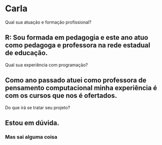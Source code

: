 # Carla
Qual sua atuação e formação profissional? 
## R: Sou formada em pedagogia e este ano atuo como pedagoga e professora na rede estadual de educação. 
Qual sua experiência com programação? 
## Como ano passado atuei como professora de pensamento computacional minha experiência é com os cursos que nos é ofertados. 
Do que irá se tratar seu projeto? 
## Estou em dúvida. 
### Mas sai alguma coisa
